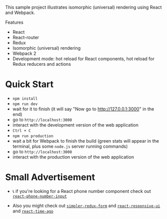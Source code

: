 This sample project illustrates isomorphic (universal) rendering using React and Webpack.

Features

* React
* React-router
* Redux
* Isomorphic (universal) rendering
* Webpack 2
* Development mode: hot reload for React components, hot reload for Redux reducers and actions

Quick Start
===========

* `npm install`
* `npm run dev`
* wait for it to finish (it will say "Now go to http://127.0.0.1:3000" in the end)
* go to `http://localhost:3000`
* interact with the development version of the web application
* `Ctrl + C`
* `npm run production`
* wait a bit for Webpack to finish the build (green stats will appear in the terminal, plus some `node.js` server running commands)
* go to `http://localhost:3000`
* interact with the production version of the web application

Small Advertisement
===================

* 📞 if you're looking for a React phone number component check out [`react-phone-number-input`](http://halt-hammerzeit.github.io/react-phone-number-input/)

* Also you might check out [`simpler-redux-form`](https://github.com/halt-hammerzeit/simpler-redux-form) and [`react-responsive-ui`](https://github.com/halt-hammerzeit/react-responsive-ui) and [`react-time-ago`](https://github.com/halt-hammerzeit/react-time-ago)